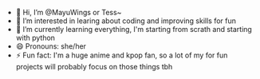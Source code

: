 - 👋 Hi, I’m @MayuWings or Tess~
- 👀 I’m interested in learing about coding and improving skills for fun
- 🌱 I’m currently learning everything, I'm starting from scrath and starting with python
- 😄 Pronouns: she/her
- ⚡ Fun fact: I'm a huge anime and kpop fan, so a lot of my for fun projects will probably focus on those things tbh

<!---
MayuWings/MayuWings is a ✨ special ✨ repository because its `README.md` (this file) appears on your GitHub profile.
You can click the Preview link to take a look at your changes.
--->
